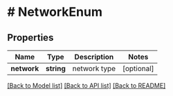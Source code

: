# # NetworkEnum

## Properties

Name | Type | Description | Notes
------------ | ------------- | ------------- | -------------
**network** | **string** | network type | [optional] 

[[Back to Model list]](../../README.md#documentation-for-models) [[Back to API list]](../../README.md#documentation-for-api-endpoints) [[Back to README]](../../README.md)


